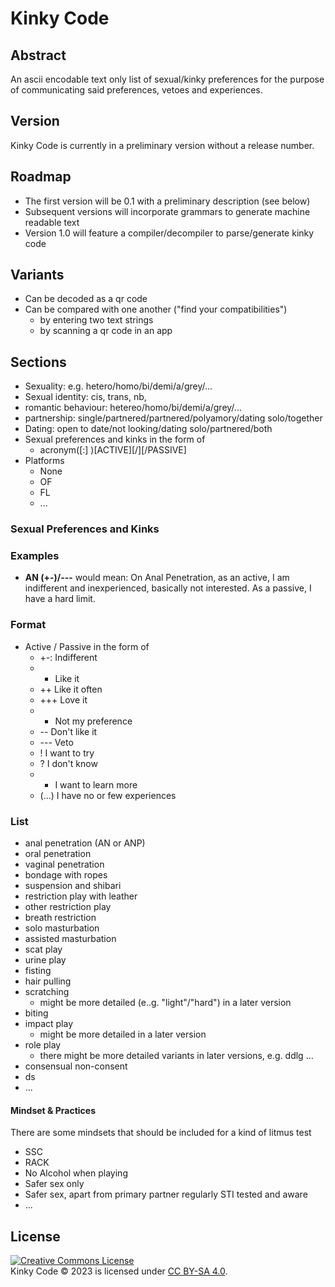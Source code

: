 # Kinky Code

## Abstract

An ascii encodable text only list of sexual/kinky preferences for the purpose of communicating said preferences, vetoes and experiences.

## Version

Kinky Code is currently in a preliminary version without a release number. 

## Roadmap

* The first version will be 0.1 with a preliminary description (see below)
* Subsequent versions will incorporate grammars to generate machine readable text
* Version 1.0 will feature a compiler/decompiler to parse/generate kinky code

## Variants

* Can be decoded as a qr code
* Can be compared with one another ("find your compatibilities")
	* by entering two text strings
	* by scanning a qr code in an app

## Sections

* Sexuality: e.g. hetero/homo/bi/demi/a/grey/...
* Sexual identity: cis, trans, nb, 
* romantic behaviour: hetereo/homo/bi/demi/a/grey/...
* partnership: single/partnered/partnered/polyamory/dating solo/together
* Dating: open to date/not looking/dating solo/partnered/both
* Sexual preferences and kinks in the form of
	* acronym(\[:\] )\[ACTIVE\]\[/\]\[/PASSIVE]
* Platforms
	* None
	* OF
	* FL
	* ...

### Sexual Preferences and Kinks

### Examples

* **AN (+-)/---** would mean:
On Anal Penetration, as an active, I am indifferent and inexperienced, basically not interested. As a passive, I have a hard limit.

### Format

* Active / Passive in the form of
	* +-: Indifferent
	* * Like it
	* ++ Like it often
	* +++ Love it
	* * Not my preference
	* -- Don't like it
	* --- Veto
	* ! I want to try
	* ? I don't know
	* * I want to learn more
    * (...) I have no or few experiences

### List

* anal penetration (AN or ANP)
* oral penetration
* vaginal penetration
* bondage with ropes
* suspension and shibari
* restriction play with leather
* other restriction play
* breath restriction
* solo masturbation
* assisted masturbation
* scat play
* urine play
* fisting
* hair pulling
* scratching
	* might be more detailed (e..g. "light"/"hard") in a later version
* biting
* impact play
	* might be more detailed in a later version
* role play
    * there might be more detailed variants in later versions, e.g. ddlg ...
* consensual non-consent 
* ds
* ...

#### Mindset & Practices

There are some mindsets that should be included for a kind of litmus test

* SSC
* RACK
* No Alcohol when playing
* Safer sex only
* Safer sex, apart from primary partner
regularly STI tested and aware
* ...

## License

<a rel="license" href="http://creativecommons.org/licenses/by/4.0/"><img alt="Creative Commons License" style="border-width:0" src="https://i.creativecommons.org/l/by-sa/4.0/88x31.png" /></a><br />Kinky Code © 2023 is licensed under <a rel="license" href="http://creativecommons.org/licenses/by-sa/4.0/">CC BY-SA 4.0</a>.